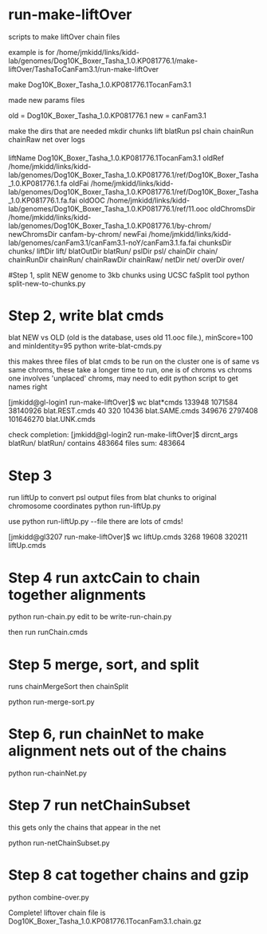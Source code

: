 # run-make-liftOver
scripts to make liftOver chain files


example is for
/home/jmkidd/links/kidd-lab/genomes/Dog10K_Boxer_Tasha_1.0.KP081776.1/make-liftOver/TashaToCanFam3.1/run-make-liftOver

make Dog10K_Boxer_Tasha_1.0.KP081776.1TocanFam3.1


made new params files

old = Dog10K_Boxer_Tasha_1.0.KP081776.1
new = canFam3.1

make the dirs that are needed
mkdir chunks lift blatRun psl chain chainRun chainRaw net over logs

####
liftName Dog10K_Boxer_Tasha_1.0.KP081776.1TocanFam3.1
oldRef /home/jmkidd/links/kidd-lab/genomes/Dog10K_Boxer_Tasha_1.0.KP081776.1/ref/Dog10K_Boxer_Tasha_1.0.KP081776.1.fa
oldFai /home/jmkidd/links/kidd-lab/genomes/Dog10K_Boxer_Tasha_1.0.KP081776.1/ref/Dog10K_Boxer_Tasha_1.0.KP081776.1.fa.fai
oldOOC /home/jmkidd/links/kidd-lab/genomes/Dog10K_Boxer_Tasha_1.0.KP081776.1/ref/11.ooc
oldChromsDir /home/jmkidd/links/kidd-lab/genomes/Dog10K_Boxer_Tasha_1.0.KP081776.1/by-chrom/
newChromsDir canfam-by-chrom/
newFai /home/jmkidd/links/kidd-lab/genomes/canFam3.1/canFam3.1-noY/canFam3.1.fa.fai
chunksDir chunks/
liftDir lift/
blatOutDir blatRun/
pslDir psl/
chainDir chain/
chainRunDir chainRun/
chainRawDir chainRaw/
netDir net/
overDir over/

#Step 1, split NEW genome to 3kb chunks using UCSC faSplit tool
python split-new-to-chunks.py

# Step 2, write blat cmds
blat NEW vs OLD (old is the database, uses old 11.ooc file.), minScore=100 and minIdentity=95
python write-blat-cmds.py

this makes three files of blat cmds to be run on the cluster
one is of same vs same chroms, these take a longer time to run,
one is of chroms vs chroms
one involves 'unplaced' chroms, may need to edit python script to get names right

[jmkidd@gl-login1 run-make-liftOver]$ wc blat*cmds
   133948   1071584  38140926 blat.REST.cmds
       40       320     10436 blat.SAME.cmds
   349676   2797408 101646270 blat.UNK.cmds


check completion:
[jmkidd@gl-login2 run-make-liftOver]$ dircnt_args blatRun/
blatRun/ contains 483664 files
sum: 483664



# Step 3
run liftUp to convert psl output files from blat chunks to original chromosome coordinates
python run-liftUp.py

use python run-liftUp.py --file 
there are lots of cmds!

[jmkidd@gl3207 run-make-liftOver]$ wc liftUp.cmds
  3268  19608 320211 liftUp.cmds


# Step 4 run axtcCain to chain together alignments
python run-chain.py
edit to be write-run-chain.py

then run runChain.cmds

# Step 5 merge, sort, and split
runs chainMergeSort then chainSplit

python run-merge-sort.py

# Step 6, run chainNet to make alignment nets out of the chains

python run-chainNet.py

# Step 7 run netChainSubset
this gets only the chains that appear in the net

python run-netChainSubset.py


# Step 8 cat together chains and gzip
python combine-over.py

Complete!  liftover chain file is Dog10K_Boxer_Tasha_1.0.KP081776.1TocanFam3.1.chain.gz




